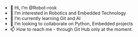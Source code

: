 - 👋 Hi, I’m @Robot-rook
- 👀 I’m interested in Robotics and Embedded Technology
- 🌱 I’m currently learning Git and AI
- 💞️ I’m looking to collaborate on Python, Embedded projects
- 📫 How to reach me - through Git Hub only at the moment. 

<!---
Robot-rook/Robot-rook is a ✨ special ✨ repository because its `README.md` (this file) appears on your GitHub profile.
You can click the Preview link to take a look at your changes.
--->

